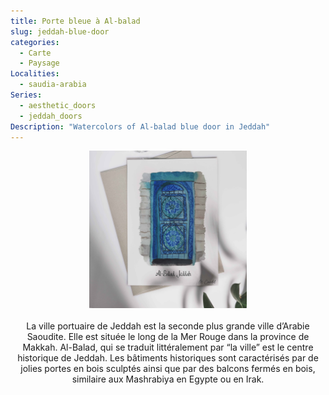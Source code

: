 ```yaml
---
title: Porte bleue à Al-balad
slug: jeddah-blue-door
categories:
  - Carte
  - Paysage
Localities: 
  - saudia-arabia
Series:
  - aesthetic_doors
  - jeddah_doors
Description: "Watercolors of Al-balad blue door in Jeddah"
---
```

<center>
<img alt="[Watercolors of Al-balad blue door in Jeddah" src="carte_jeddah_porte_bleue_featured-image.jpg" width=50%> 
<br>
<br>
La ville portuaire de Jeddah est la seconde plus grande ville d’Arabie Saoudite. Elle est située le long de la Mer Rouge dans la province de Makkah. Al-Balad, qui se traduit littéralement par “la ville” est le centre historique de Jeddah. Les bâtiments historiques sont caractérisés par de jolies portes en bois sculptés ainsi que par des balcons fermés en bois, similaire aux Mashrabiya en Egypte ou en Irak. 
<br>
<br>

</center>